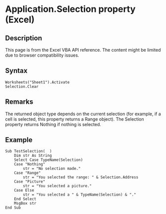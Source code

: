 # Application.Selection property (Excel)

## Description
This page is from the Excel VBA API reference. The content might be limited due to browser compatibility issues.

## Syntax
```vba
Worksheets("Sheet1").Activate 
Selection.Clear
```

## Remarks
The returned object type depends on the current selection (for example, if a cell is selected, this property returns a Range object). The Selection property returns Nothing if nothing is selected.

## Example
```vba
Sub TestSelection(  )
    Dim str As String
    Select Case TypeName(Selection)
    Case "Nothing"
        str = "No selection made."
    Case "Range"
        str = "You selected the range: " & Selection.Address
    Case "Picture"
        str = "You selected a picture."
    Case Else
        str = "You selected a " & TypeName(Selection) & "."
    End Select
    MsgBox str
End Sub
```


